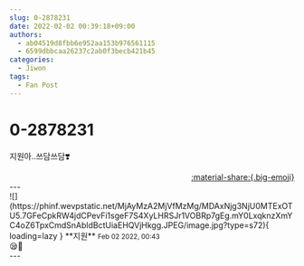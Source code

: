 ```yaml
---
slug: 0-2878231
date: 2022-02-02 00:39:18+09:00
authors:
  - ab04519d8fbb6e952aa153b976561115
  - 6599dbbcaa26237c2ab0f3becb421b45
categories:
  - Jiwon
tags:
  - Fan Post
---
```


# 0-2878231

<div class="post-container" markdown="1">
<div class="content-container md-sidebar__scrollwrap" markdown="1">

지원아..쓰담쓰담❣️

</div>
</div>

<div style="text-align: right;" markdown="1">
<a href="https://weverse.io/fromis9/fanpost/0-2878231" style="text-align: right;">:material-share:{.big-emoji}</a>
</div>
---

<div class="comments-container md-sidebar__scrollwrap" markdown="1">
<div class="comment" markdown="1">
<div class='id-container' markdown="1">
![](https://phinf.wevpstatic.net/MjAyMzA2MjVfMzMg/MDAxNjg3NjU0MTExOTU5.7GFeCpkRW4jdCPevFi1sgeF7S4XyLHRSJr1VOBRp7gEg.mY0LxqknzXmYC4oZ6TpxCmdSnAbldBctUiaEHQVjHkgg.JPEG/image.jpg?type=s72){ loading=lazy }
**<span class="artist">지원</span>** <small>Feb 02 2022, 00:43</small><br>
</div>
<div class='comment-body' markdown="1">
😪🤤
</div>
</div>
</div>
---
